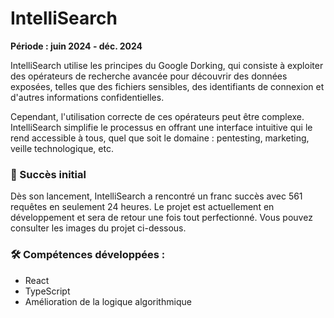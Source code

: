 # IntelliSearch

**Période : juin 2024 - déc. 2024**

IntelliSearch utilise les principes du Google Dorking, qui consiste à exploiter des opérateurs de recherche avancée pour découvrir des données exposées, telles que des fichiers sensibles, des identifiants de connexion et d'autres informations confidentielles.

Cependant, l'utilisation correcte de ces opérateurs peut être complexe. IntelliSearch simplifie le processus en offrant une interface intuitive qui le rend accessible à tous, quel que soit le domaine : pentesting, marketing, veille technologique, etc.

### 🚀 Succès initial
Dès son lancement, IntelliSearch a rencontré un franc succès avec 561 requêtes en seulement 24 heures. Le projet est actuellement en développement et sera de retour une fois tout perfectionné. Vous pouvez consulter les images du projet ci-dessous.

### 🛠️ Compétences développées :
- React
- TypeScript
- Amélioration de la logique algorithmique
